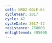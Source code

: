 ```yaml
---
cell: NR02-GOLF-04
cycleYear: 2017
cycle: 42
cycleDate: 2017-42
resistance: 760000
enlightened: 495000
---
```


